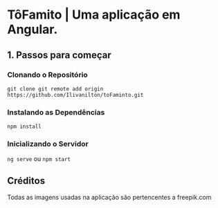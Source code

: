 # TôFamito | Uma aplicação em Angular.

## 1. Passos para começar

### Clonando o Repositório

`git clone git remote add origin https://github.com/Ilivanilton/toFaminto.git`

### Instalando as Dependências

`npm install`

### Inicializando o Servidor

`ng serve` ou `npm start`

## Créditos

Todas as imagens usadas na aplicação são pertencentes a freepik.com
